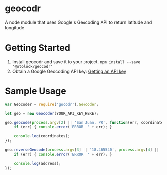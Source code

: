 # geocodr
A node module that uses Google's Geocoding API to return latitude and longitude

# Getting Started
1. Install geocodr and save it to your project.
`npm install --save '@otolock/geocodr'`
2. Obtain a Google Geocoding API key: [Getting an API key](https://developers.google.com/maps/documentation/geocoding/get-api-key)

# Sample Usage
```javascript
var Geocoder = require('gocodr').Geocoder;

let geo = new Geocoder(YOUR_API_KEY_HERE);

geo.geocode(process.argv[2] || 'San Juan, PR', function(err, coordinates) {
	if (err) { console.error('ERROR: ' + err); }

	console.log(coordinates);
});

geo.reverseGeocode(process.argv[3] || '18.465540', process.argv[4] || '-66.105736', function(err, address) {
	if (err) { console.error('ERROR: ' + err); }

	console.log(address);
});
```
